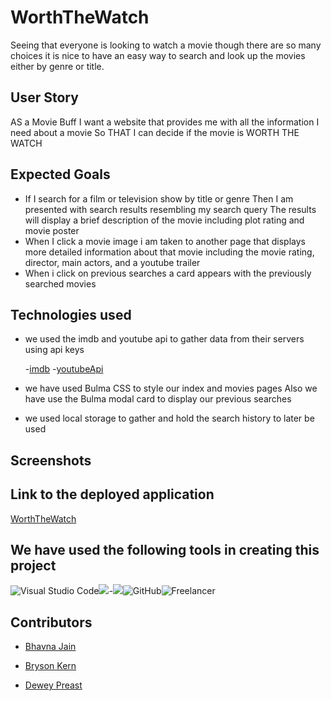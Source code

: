 # WorthTheWatch

 Seeing that everyone is looking to watch a movie though there are so many choices it is nice to have an easy way to search and look up the movies either by genre or title.
 
 ## User Story

AS a Movie Buff
I want a website that provides me with all the information I need about a movie
So THAT I can decide if the movie is WORTH THE WATCH
## Expected Goals

* If I search for a film or television show by title or genre 
Then I am presented with search results resembling my search query
The results will display a brief description of the movie including plot rating and movie poster
* When I click a movie image i am taken to another page that displays more detailed information about that movie including the movie rating, director, main actors, and a youtube trailer
* When i click on previous searches a card appears with the previously searched movies 

## Technologies used

* we used the imdb and youtube api to gather data from their servers using api keys

     -[imdb](https://imdb-api.com/api) 
     -[youtubeApi](https://developers.google.com/youtube/v3)

* we have used Bulma CSS to style our index and movies pages
 Also we have use the Bulma modal card to display our previous searches
 
* we used local storage to gather and hold the search history to later be used
     
## Screenshots


##  Link to the deployed application
[WorthTheWatch](https://kernbryson.github.io/WorthTheWatch/)


## We have used the following tools in creating this project

![Visual Studio Code](https://img.shields.io/badge/Visual%20Studio%20Code-0078d7.svg?style=for-the-badge&logo=visual-studio-code&logoColor=white)![](https://img.shields.io/badge/Code-JavaScript-informational?style=flat&logo=JavaScript&color=F7DF1E)-![](https://img.shields.io/badge/Code-HTML5-informational?style=flat&logo=HTML5&color=E34F26)![GitHub](https://img.shields.io/badge/github-%23121011.svg?style=for-the-badge&logo=github&logoColor=white)![Freelancer](https://img.shields.io/badge/Freelancer-29B2FE?style=for-the-badge&logo=Freelancer&logoColor=white)

## Contributors

* [Bhavna Jain](mailto:Bhavnaostwal@gmail.com)
    
* [Bryson Kern](mailto:kernbryson@yahoo.com)

* [Dewey Preast](mailto:Aestheticfoliage@outlook.com)